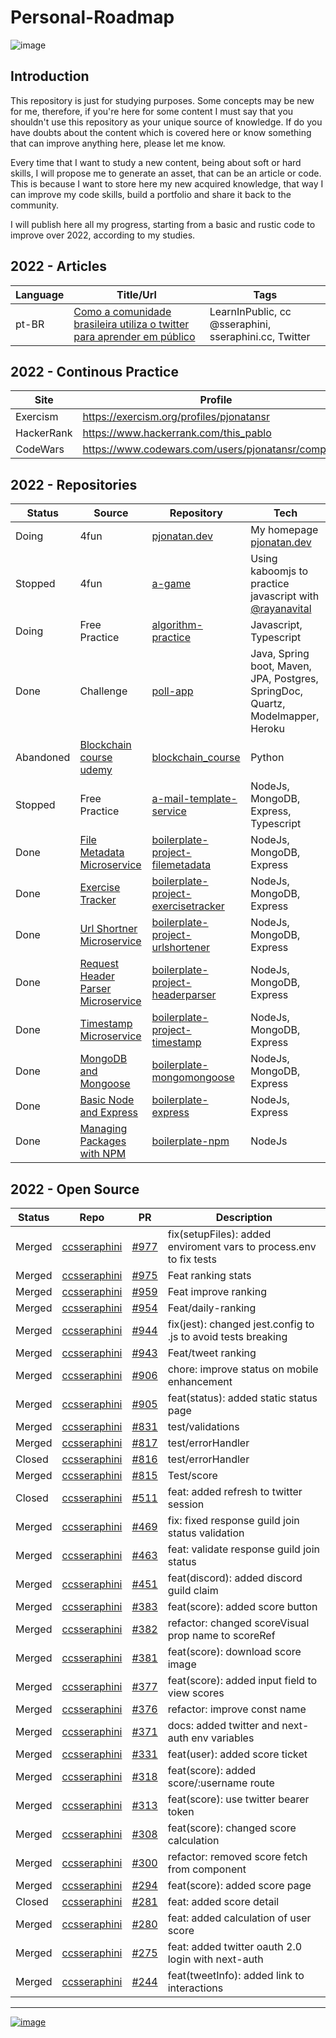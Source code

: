 # Personal-Roadmap

![image](https://img.shields.io/github/last-commit/pjonatansr/personal-roadmap?logo=github&logoColor=gold&style=flat-square)

## Introduction
This repository is just for studying purposes. Some concepts may be new for me, therefore, if you're here for some content I must say that you shouldn't use this repository as your unique source of knowledge. 
If do you have doubts about the content which is covered here or know something that can improve anything here, please let me know.

Every time that I want to study a new content, being about soft or hard skills, I will propose me to generate an asset, that can be an article or code. This is because I want to store here my new acquired knowledge, that way I can improve my code skills, build a portfolio and share it back to the community. 

I will publish here all my progress, starting from a basic and rustic code to improve over 2022, according to my studies.

## 2022 - Articles
Language|Title/Url|Tags
--------|---------|----
pt-BR | [Como a comunidade brasileira utiliza o twitter para aprender em público](https://dev.to/pjonatansr/como-a-comunidade-brasileira-utiliza-o-twitter-para-aprender-em-publico-345b)| LearnInPublic, cc @sseraphini, sseraphini.cc, Twitter

## 2022 - Continous Practice
Site|Profile|Tech
----|-------|----
Exercism|https://exercism.org/profiles/pjonatansr|Javascript, Rust
HackerRank|https://www.hackerrank.com/this_pablo|Algorithm
CodeWars|https://www.codewars.com/users/pjonatansr/completed|TypeScript/Algorithm

## 2022 - Repositories
Status|Source|Repository|Tech
------|------|----------|----
Doing|4fun|[pjonatan.dev](https://github.com/pjonatansr/pjonatan.dev)|My homepage [pjonatan.dev](https://pjonatan.dev)
Stopped|4fun|[a-game](https://github.com/pjonatansr/a-game)|Using kaboomjs to practice javascript with [@rayanavital](https://github.com/RayanaVital)
Doing| Free Practice | [algorithm-practice](https://github.com/pjonatansr/algorithm-practice) | Javascript, Typescript
Done | Challenge | [poll-app](https://github.com/pjonatansr/poll-app) | Java, Spring boot, Maven, JPA, Postgres, SpringDoc, Quartz, Modelmapper, Heroku
Abandoned|[Blockchain course udemy](https://www.udemy.com/course/formacao-engenheiro-de-blockchain/)|[blockchain_course](https://github.com/pjonatansr/blockchain_course)|Python
Stopped | Free Practice | [a-mail-template-service](https://github.com/pjonatansr/a-mail-template-service)|NodeJs, MongoDB, Express, Typescript
Done | [File Metadata Microservice](https://www.freecodecamp.org/learn/back-end-development-and-apis/back-end-development-and-apis-projects/file-metadata-microservice) | [boilerplate-project-filemetadata](https://github.com/pjonatansr/boilerplate-project-filemetadata)|NodeJs, MongoDB, Express
Done | [Exercise Tracker](https://www.freecodecamp.org/learn/back-end-development-and-apis/back-end-development-and-apis-projects/exercise-tracker) | [boilerplate-project-exercisetracker](https://github.com/pjonatansr/boilerplate-project-exercisetracker)|NodeJs, MongoDB, Express
Done | [Url Shortner Microservice](https://www.freecodecamp.org/learn/back-end-development-and-apis/back-end-development-and-apis-projects/url-shortener-microservice) | [boilerplate-project-urlshortener](https://github.com/pjonatansr/boilerplate-project-urlshortener)|NodeJs, MongoDB, Express
Done | [Request Header Parser Microservice](https://www.freecodecamp.org/learn/back-end-development-and-apis/back-end-development-and-apis-projects/request-header-parser-microservice) | [boilerplate-project-headerparser](https://github.com/pjonatansr/boilerplate-project-headerparser)|NodeJs, MongoDB, Express
Done | [Timestamp Microservice](https://www.freecodecamp.org/learn/back-end-development-and-apis/back-end-development-and-apis-projects/timestamp-microservice) | [boilerplate-project-timestamp](https://github.com/pjonatansr/boilerplate-project-timestamp)|NodeJs, MongoDB, Express
Done | [MongoDB and Mongoose](https://www.freecodecamp.org/learn/back-end-development-and-apis/#mongodb-and-mongoose) | [boilerplate-mongomongoose](https://github.com/pjonatansr/boilerplate-mongomongoose)|NodeJs, MongoDB, Express
Done | [Basic Node and Express](https://www.freecodecamp.org/learn/back-end-development-and-apis/#basic-node-and-express) | [boilerplate-express](https://github.com/pjonatansr/boilerplate-express)|NodeJs, Express
Done | [Managing Packages with NPM](https://www.freecodecamp.org/learn/back-end-development-and-apis/#managing-packages-with-npm) | [boilerplate-npm](https://github.com/pjonatansr/boilerplate-npm)|NodeJs

## 2022 - Open Source
Status|Repo|PR|Description
------|----|--|-----------
Merged|[ccsseraphini](https://github.com/sibelius/ccsseraphini)|[#977](https://github.com/sibelius/ccsseraphini/pull/977)| fix(setupFiles): added enviroment vars to process.env to fix tests 
Merged|[ccsseraphini](https://github.com/sibelius/ccsseraphini)|[#975](https://github.com/sibelius/ccsseraphini/pull/975)| Feat ranking stats 
Merged|[ccsseraphini](https://github.com/sibelius/ccsseraphini)|[#959](https://github.com/sibelius/ccsseraphini/pull/959)| Feat improve ranking 
Merged|[ccsseraphini](https://github.com/sibelius/ccsseraphini)|[#954](https://github.com/sibelius/ccsseraphini/pull/954)| Feat/daily-ranking 
Merged|[ccsseraphini](https://github.com/sibelius/ccsseraphini)|[#944](https://github.com/sibelius/ccsseraphini/pull/944)| fix(jest): changed jest.config to .js to avoid tests breaking 
Merged|[ccsseraphini](https://github.com/sibelius/ccsseraphini)|[#943](https://github.com/sibelius/ccsseraphini/pull/943)| Feat/tweet ranking 
Merged|[ccsseraphini](https://github.com/sibelius/ccsseraphini)|[#906](https://github.com/sibelius/ccsseraphini/pull/906)| chore: improve status on mobile  enhancement
Merged|[ccsseraphini](https://github.com/sibelius/ccsseraphini)|[#905](https://github.com/sibelius/ccsseraphini/pull/905)| feat(status): added static status page 
Merged|[ccsseraphini](https://github.com/sibelius/ccsseraphini)|[#831](https://github.com/sibelius/ccsseraphini/pull/831)| test/validations 
Merged|[ccsseraphini](https://github.com/sibelius/ccsseraphini)|[#817](https://github.com/sibelius/ccsseraphini/pull/817)| test/errorHandler 
Closed|[ccsseraphini](https://github.com/sibelius/ccsseraphini)|[#816](https://github.com/sibelius/ccsseraphini/pull/816)| test/errorHandler 
Merged|[ccsseraphini](https://github.com/sibelius/ccsseraphini)|[#815](https://github.com/sibelius/ccsseraphini/pull/815)| Test/score 
Closed|[ccsseraphini](https://github.com/sibelius/ccsseraphini)|[#511](https://github.com/sibelius/ccsseraphini/pull/511)| feat: added refresh to twitter session 
Merged|[ccsseraphini](https://github.com/sibelius/ccsseraphini)|[#469](https://github.com/sibelius/ccsseraphini/pull/469)| fix: fixed response guild join status validation 
Merged|[ccsseraphini](https://github.com/sibelius/ccsseraphini)|[#463](https://github.com/sibelius/ccsseraphini/pull/463)| feat: validate response guild join status 
Merged|[ccsseraphini](https://github.com/sibelius/ccsseraphini)|[#451](https://github.com/sibelius/ccsseraphini/pull/451)| feat(discord): added discord guild claim 
Merged|[ccsseraphini](https://github.com/sibelius/ccsseraphini)|[#383](https://github.com/sibelius/ccsseraphini/pull/383)| feat(score): added score button 
Merged|[ccsseraphini](https://github.com/sibelius/ccsseraphini)|[#382](https://github.com/sibelius/ccsseraphini/pull/382)| refactor: changed scoreVisual prop name to scoreRef 
Merged|[ccsseraphini](https://github.com/sibelius/ccsseraphini)|[#381](https://github.com/sibelius/ccsseraphini/pull/381)| feat(score): download score image 
Merged|[ccsseraphini](https://github.com/sibelius/ccsseraphini)|[#377](https://github.com/sibelius/ccsseraphini/pull/377)| feat(score): added input field to view scores 
Merged|[ccsseraphini](https://github.com/sibelius/ccsseraphini)|[#376](https://github.com/sibelius/ccsseraphini/pull/376)| refactor: improve const name 
Merged|[ccsseraphini](https://github.com/sibelius/ccsseraphini)|[#371](https://github.com/sibelius/ccsseraphini/pull/371)| docs: added twitter and next-auth env variables 
Merged|[ccsseraphini](https://github.com/sibelius/ccsseraphini)|[#331](https://github.com/sibelius/ccsseraphini/pull/331)| feat(user): added score ticket 
Merged|[ccsseraphini](https://github.com/sibelius/ccsseraphini)|[#318](https://github.com/sibelius/ccsseraphini/pull/318)| feat(score): added score/:username route 
Merged|[ccsseraphini](https://github.com/sibelius/ccsseraphini)|[#313](https://github.com/sibelius/ccsseraphini/pull/313)| feat(score): use twitter bearer token 
Merged|[ccsseraphini](https://github.com/sibelius/ccsseraphini)|[#308](https://github.com/sibelius/ccsseraphini/pull/308)| feat(score): changed score calculation 
Merged|[ccsseraphini](https://github.com/sibelius/ccsseraphini)|[#300](https://github.com/sibelius/ccsseraphini/pull/300)|refactor: removed score fetch from component 
Merged|[ccsseraphini](https://github.com/sibelius/ccsseraphini)|[#294](https://github.com/sibelius/ccsseraphini/pull/294)|feat(score): added score page 
Closed|[ccsseraphini](https://github.com/sibelius/ccsseraphini)|[#281](https://github.com/sibelius/ccsseraphini/pull/281)|feat: added score detail 
Merged|[ccsseraphini](https://github.com/sibelius/ccsseraphini)|[#280](https://github.com/sibelius/ccsseraphini/pull/280)|feat: added calculation of user score 
Merged|[ccsseraphini](https://github.com/sibelius/ccsseraphini)|[#275](https://github.com/sibelius/ccsseraphini/pull/275)|feat: added twitter oauth 2.0 login with next-auth 
Merged|[ccsseraphini](https://github.com/sibelius/ccsseraphini)|[#244](https://github.com/sibelius/ccsseraphini/pull/244)|feat(tweetInfo): added link to interactions 
 

---
[![image](https://img.shields.io/twitter/follow/pjonatansr?color=green&style=flat-square)](https://twitter.com/pjonatansr)
